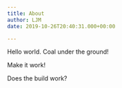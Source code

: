 ```yaml
---
title: About
author: LJM
date: 2019-10-26T20:40:31.000+00:00

---
```

Hello world. Coal under the ground!

Make it work!

Does the build work?
